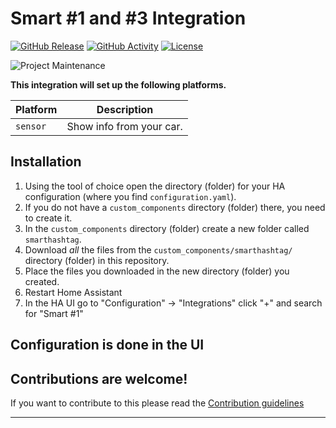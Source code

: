 # Smart #1 and #3 Integration

[![GitHub Release][releases-shield]][releases]
[![GitHub Activity][commits-shield]][commits]
[![License][license-shield]](LICENSE)

![Project Maintenance][maintenance-shield]

**This integration will set up the following platforms.**

| Platform | Description              |
| -------- | ------------------------ |
| `sensor` | Show info from your car. |

## Installation

1. Using the tool of choice open the directory (folder) for your HA configuration (where you find `configuration.yaml`).
1. If you do not have a `custom_components` directory (folder) there, you need to create it.
1. In the `custom_components` directory (folder) create a new folder called `smarthashtag`.
1. Download _all_ the files from the `custom_components/smarthashtag/` directory (folder) in this repository.
1. Place the files you downloaded in the new directory (folder) you created.
1. Restart Home Assistant
1. In the HA UI go to "Configuration" -> "Integrations" click "+" and search for "Smart #1"

## Configuration is done in the UI

<!---->

## Contributions are welcome!

If you want to contribute to this please read the [Contribution guidelines](CONTRIBUTING.md)

---

[commits-shield]: https://img.shields.io/github/commit-activity/y/DasBasti/smarthashtag.svg?style=for-the-badge
[commits]: https://github.com/DasBasti/smarthashtag/commits/main
[license-shield]: https://img.shields.io/github/license/DasBasti/smarthashtag.svg?style=for-the-badge
[maintenance-shield]: https://img.shields.io/badge/maintainer-Bastian%20Neumann%20%40DasBasti-blue.svg?style=for-the-badge
[releases-shield]: https://img.shields.io/github/release/DasBasti/smarthashtag.svg?style=for-the-badge
[releases]: https://github.com/DasBasti/smarthashtag/releases
